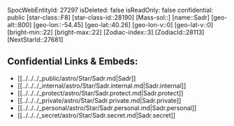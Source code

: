 ﻿---
location: [40.26,-54.45,800]
type: Station
tags:
- astro/Star

---
SpocWebEntityId: 27297
isDeleted: false
isReadOnly: false
confidential: public
[star-class::F8]
[star-class-id::28190]
[Mass-sol::]
[name::Sadr]
[geo-alt::800]
[geo-lon::-54.45]
[geo-lat::40.26]
[geo-lon-v::0]
[geo-lat-v::0]
[bright-min::22]
[bright-max::22]
[Zodiac-index::3]
[ZodiacId::28113]
[NextStarId::27681]



## Confidential Links & Embeds: 
- [[../../../_public/astro/Star/Sadr.md|Sadr]] 
- [[../../../_internal/astro/Star/Sadr.internal.md|Sadr.internal]] 
- [[../../../_protect/astro/Star/Sadr.protect.md|Sadr.protect]] 
- [[../../../_private/astro/Star/Sadr.private.md|Sadr.private]] 
- [[../../../_personal/astro/Star/Sadr.personal.md|Sadr.personal]] 
- [[../../../_secret/astro/Star/Sadr.secret.md|Sadr.secret]] 
